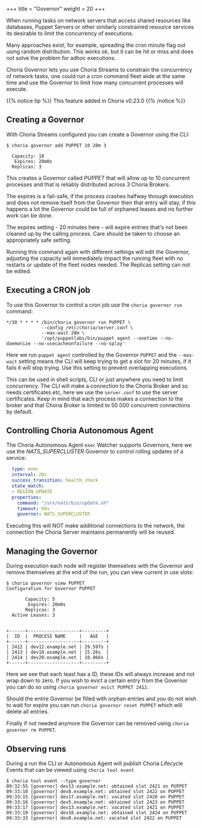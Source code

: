 +++
title = "Governor"
weight = 20
+++

When running tasks on network servers that access shared resources like databases, Puppet Servers or other similarly
constrained resource services its desirable to limit the concurrency of executions.

Many approaches exist, for example, spreading the cron minute flag out using random distribution. This works ok, but it
can be hit or miss and does not solve the problem for adhoc executions.

Choria Governor lets you use Choria Streams to constrain the concurrency of network tasks, one could run a cron command
fleet wide at the same time and use the Governor to limit how many concurrent processes will execute.

{{% notice tip %}}
This feature added in Choria v0.23.0
{{% /notice %}}

## Creating a Governor

With Choria Streams configured you can create a Governor using the CLI:

```nohighlight
$ choria governor add PUPPET 10 20m 3

  Capacity: 10
   Expires: 20m0s
  Replicas: 3
```

This creates a Governor called *PUPPET* that will allow up to 10 concurrent processes and that is reliably distributed
across 3 Choria Brokers.

The expires is a fail-safe, if the process crashes halfway through execution and does not remove itself from the Governor
then that entry will stay, if this happens a lot the Governor could be full of orphaned leases and no further work can be done.

The expires setting - 20 minutes here - will expire entries that's not been cleaned up by the calling process. Care should
be taken to choose an appropriately safe setting.

Running this command again with different settings will edit the Governor, adjusting the capacity will immediately impact
the running fleet with no restarts or update of the fleet nodes needed. The Replicas setting can not be edited.

## Executing a CRON job

To use this Governor to control a cron job use the `choria governor run` command:

```nohighlight
*/30 * * * * /bin/choria governor run PUPPET \
             --config /etc/choria/server.conf \
             --max-wait 20m \
             '/opt/puppetlabs/bin/puppet agent --onetime --no-daemonize --no-usecacheonfailure --no-splay'
```

Here we run `puppet agent` controlled by the Governor `PUPPET` and the `--max-wait` setting means the CLI will keep
trying to get a slot for 20 minutes, if it fails it will stop trying. Use this setting to prevent overlapping executions.

This can be used in shell scripts, CLI or just anywhere you need to limit concurrency. The CLI will make a connection
to the Choria Broker and so needs certificates etc, here we use the `server.conf` to use the server certificates. Keep
in mind that each process makes a connection to the broker and that Choria Broker is limited to 50 000 concurrent connections
by default.

## Controlling Choria Autonomous Agent

The Choria Autonomous Agent `exec` Watcher supports Governors, here we use the *NATS_SUPERCLUSTER* Governor to control rolling updates
of a service:

```yaml
  type: exec
  interval: 20s
  success_transition: health_check
  state_match:
  - REGION_UPDATE
  properties:
    command: "/srv/nats/bin/update.sh"
    timeout: 60s
    governor: NATS_SUPERCLUSTER
```

Executing this will NOT make additional connections to the network, the connection the Choria Server maintains permanently
will be reused.

## Managing the Governor

During execution each node will register themselves with the Governor and remove themselves at the end of the run, you
can view current in use slots:

```nohighlight
$ choria governor view PUPPET
Configuration for Governor PUPPET

       Capacity: 5
        Expires: 20m0s
       Replicas: 3
  Active Leases: 3


+------+-------------------+---------+
|  ID  |  PROCESS NAME     |   AGE   |
+------+-------------------+---------+
| 2412 | dev12.example.net | 29.597s |
| 2413 | dev10.example.net | 15.26s  |
| 2414 | dev20.example.net | 10.966s |
+------+-------------------+---------+
```

Here we see that each least has a ID, these IDs will always increase and not wrap down to zero. If you wish to evict
a certain entry from the Governor you can do so using `choria governor evict PUPPET 2412`.

Should the entire Governor be filled with orphan entries and you do not wish to wait for expire you can run `choria
governor reset PUPPET` which will delete all entries.

Finally if not needed anymore the Governor can be removed using `choria governor rm PUPPET`.

## Observing runs

During a run the CLI or Autonomous Agent will publish Choria Lifecycle Events that can be viewed using `choria tool event`

```nohighlight
$ choria tool event --type governor
09:32:55 [governor] dev13.example.net: obtained slot 2421 on PUPPET
09:33:10 [governor] dev8.example.net: obtained slot 2422 on PUPPET
09:33:15 [governor] dev17.example.net: vacated slot 2420 on PUPPET
09:33:16 [governor] dev5.example.net: obtained slot 2423 on PUPPET
09:33:17 [governor] dev13.example.net: vacated slot 2421 on PUPPET
09:33:19 [governor] dev18.example.net: obtained slot 2424 on PUPPET
09:33:33 [governor] dev8.example.net: vacated slot 2422 on PUPPET
```
